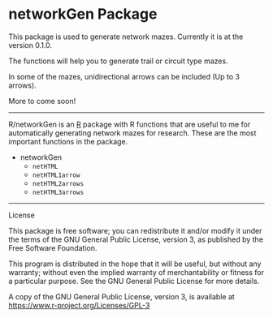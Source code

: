 
networkGen Package
==================

This package is used to generate network mazes. Currently it is at the version 0.1.0.

The functions will help you to generate trail or circuit type mazes.

In some of the mazes, unidirectional arrows can be included (Up to 3 arrows).

More to come soon!

------------------------------------------------------------------------

R/networkGen is an [R](https://www.r-project.org) package with R functions that are useful to me for automatically generating network mazes for research. These are the most important functions in the package.

-   networkGen
    -   `netHTML`
    -   `netHTML1arrow`
    -   `netHTML2arrows`
    -   `netHTML3arrows`

------------------------------------------------------------------------

License

This package is free software; you can redistribute it and/or modify it under the terms of the GNU General Public License, version 3, as published by the Free Software Foundation.

This program is distributed in the hope that it will be useful, but without any warranty; without even the implied warranty of merchantability or fitness for a particular purpose. See the GNU General Public License for more details.

A copy of the GNU General Public License, version 3, is available at <https://www.r-project.org/Licenses/GPL-3>
